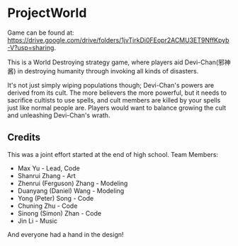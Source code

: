 # ProjectWorld
Game can be found at: https://drive.google.com/drive/folders/1jvTjrkDi0FEopr2ACMU3ET9NffKpyb-V?usp=sharing.

This is a World Destroying strategy game, where players aid Devi-Chan(邪神酱) in destroying humanity through invoking all kinds of disasters. 

It's not just simply wiping populations though; Devi-Chan's powers are derived from its cult. The more believers the more powerful, but it needs to sacrifice cultists to use spells, and cult members are killed by your spells just like normal people are. Players would want to balance growing the cult and unleashing Devi-Chan's wrath.

## Credits
This was a joint effort started at the end of high school. 
Team Members:
- Max Yu - Lead, Code
- Shanrui Zhang - Art
- Zhenrui (Ferguson) Zhang - Modeling
- Duanyang (Daniel) Wang - Modeling
- Yong (Peter) Song - Code
- Chuning Zhu - Code
- Sinong (Simon) Zhan - Code
- Jin Li - Music

And everyone had a hand in the design! 